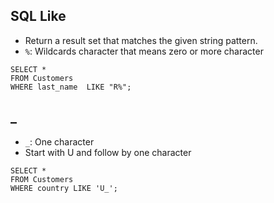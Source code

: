 ## SQL Like
- Return a result set that matches the given string pattern.
- `%`: Wildcards character that means zero or more character

```
SELECT *
FROM Customers
WHERE last_name  LIKE "R%";
```

## _
- `_`: One character
- Start with U and follow by one character

```
SELECT *
FROM Customers
WHERE country LIKE 'U_';
```
